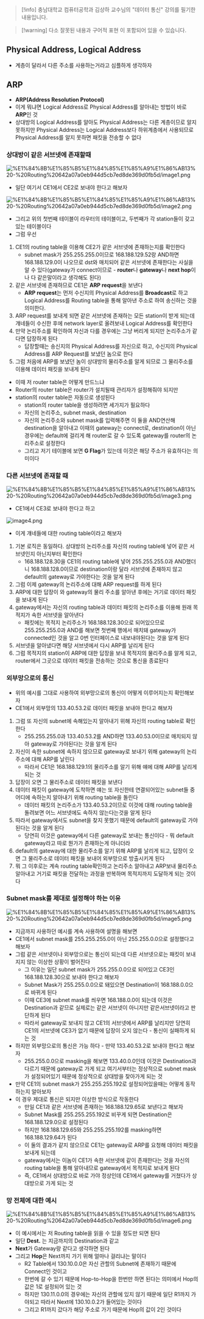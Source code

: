 > [!info] 충남대학교 컴퓨터공학과 김상하 교수님의 "데이터 통신" 강의를 필기한 내용입니다.

> [!warning] 다소 잘못된 내용과 구어적 표현 이 포함되어 있을 수 있습니다.

## Physical Address, Logical Address

- 계층이 달라서 다른 주소를 사용하는거라고 심플하게 생각하자

## ARP

- **ARP(Address Resolution Protocol)**
- 이게 뭐냐면 Logical Address로 Physical Address를 알아내는 방법이 바로 **ARP**인 것
- 상대방의 Logical Address를 알아도 Physical Address는 다른 계층이므로 알지 못하지만 Physical Address는 Logical Address보다 하위계층에서 사용되므로 Physical Address를 알지 못하면 패킷을 전송할 수 없다

### 상대방이 같은 서브넷에 존재할때

![%E1%84%8B%E1%85%B5%E1%84%85%E1%85%A9%E1%86%AB13%20-%20Routing%20642a07a0eb944d5cb7ed8de369d0fb5d/image1.png](datacommunication.spring.2021.cse.cnu.ac.kr/images/13_642a07a0eb944d5cb7ed8de369d0fb5d/image1.png)

- 일단 여기서 CE1에서 CE2로 보내야 한다고 해보자

![%E1%84%8B%E1%85%B5%E1%84%85%E1%85%A9%E1%86%AB13%20-%20Routing%20642a07a0eb944d5cb7ed8de369d0fb5d/image2.png](datacommunication.spring.2021.cse.cnu.ac.kr/images/13_642a07a0eb944d5cb7ed8de369d0fb5d/image2.png)

- 그리고 위의 첫번째 테이블이 라우터의 테이블이고, 두번째가 각 station들이 갖고있는 테이블이다
- 그럼 우선
1. CE1의 routing table을 이용해 CE2가 같은 서브넷에 존재하는지를 확인한다
	- subnet mask가 255.255.255.0이므로 168.188.129.52랑 AND하면 168.188.129.0이 나오므로 dst와 매치되어 같은 서브넷에 존재한다는 사실을 알 수 있다(gateway가 connect이므로 - **router**나 **gateway**나 **next hop**이나 다 같은말이라고 생각해도 된다)
2. 같은 서브넷에 존재하므로 CE1은 **ARP request**을 보낸다
	- **ARP request**는 먼저 수신지의 Physical Address를 **Broadcast**로 하고 Logical Address를 Routing table을 통해 알아낸 주소로 하여 송신하는 것을 의미한다.
3. ARP request를 보내게 되면 같은 서브넷에 존재하는 모든 station이 받게 되는데 걔네들이 수신한 후에 network layer로 올려보내 Logical Address를 확인한다
4. 만약 논리주소를 확인하여 자신과 다를 경우에는 그냥 버리게 되지만 논리주소가 같다면 답장하게 된다
	- 답장할때는 송신지의 Physical Address를 자신으로 하고, 수신지의 Physical Address를 ARP Request를 보냈던 놈으로 한다
5. 그럼 처음에 ARP를 보냈던 놈이 상대방의 물리주소를 알게 되므로 그 물리주소를 이용해 데이터 패킷을 보내게 된다
- 이때 저 router table은 어떻게 만드느냐
- Router의 router table은 router가 설치될때 관리자가 설정해줘야 되지만
- station의 router table은 자동으로 생성된다
	- station의 router table을 생성하려면 세가지가 필요하다
	- 자신의 논리주소, subnet mask, destination
	- 자신의 논리주소와 subnet mask를 입력해주면 이 둘을 AND연산해 destination을 알아내고 이때의 gateway는 connect로, destination이 아닌 경우에는 default에 걸리게 해 router로 갈 수 있도록 gateway를 router의 논리주소로 설정한다
	- 그리고 저기 테이블에 보면 **G Flag**가 있는데 이것은 해당 주소가 유효하다는 의미이다

### 다른 서브넷에 존재할 때

![%E1%84%8B%E1%85%B5%E1%84%85%E1%85%A9%E1%86%AB13%20-%20Routing%20642a07a0eb944d5cb7ed8de369d0fb5d/image3.png](datacommunication.spring.2021.cse.cnu.ac.kr/images/13_642a07a0eb944d5cb7ed8de369d0fb5d/image3.png)

- CE1에서 CE3로 보내야 한다고 하고

![image4.png](datacommunication.spring.2021.cse.cnu.ac.kr/images/13_642a07a0eb944d5cb7ed8de369d0fb5d/image4.png)

- 이게 걔네들에 대한 routing table이라고 해보자
1. 기본 로직은 동일하다. 상대방의 논리주소를 자신의 routing table에 넣어 같은 서브넷인지 아닌지부터 확인한다
	- 168.188.128.30을 CE1의 routing table에 넣어 255.255.255.0과 AND했더니 168.188.128.0이므로 destination이랑 달라 서브넷에 존재하지 않고 default의 gateway로 가야한다는 것을 알게 된다
2. 그럼 이제 gateway의 논리주소에 대해 ARP request를 하게 된다
3. ARP에 대한 답장이 와 gateway의 물리 주소를 알아낸 후에는 거기로 데이터 패킷을 보내게 된다
4. gateway에서는 자신의 routing table과 데이터 패킷의 논리주소를 이용해 원래 목적지가 속한 서브넷을 알아낸다
	- 패킷에는 목적지 논리주소가 168.188.128.30으로 되어있으므로 255.255.255.0과 AND를 해보면 첫번째 행에서 매치돼 gateway가 connected인 것을 알고 0번 인터페이스로 내보내야된다는 것을 알게 된다
5. 서브넷을 알아냈다면 해당 서브넷에서 다시 ARP를 날리게 된다
6. 그럼 목적지의 station이 ARP에 대한 답장을 보내 목적지의 물리주소를 알게 되고, router에서 그곳으로 데이터 패킷을 전송하는 것으로 통신을 종료된다

### 외부망으로의 통신

- 위의 예시를 그대로 사용하여 외부망으로의 통신이 어떻게 이루어지는지 확인해보자
- CE1에서 외부망의 133.40.53.2로 데이터 패킷을 보내야 한다고 해보자
1. 그럼 또 자신의 subnet에 속해있는지 알아내기 위해 자신의 routing table로 확인한다
	- 255.255.255.0과 133.40.53.2를 AND하면 133.40.53.0이므로 매치되지 않아 gateway로 가야된다는 것을 알게 된다
2. 자신이 속한 subnet에 속하지 않으므로 gateway로 보내기 위해 gateway의 논리주소에 대해 ARP를 날린다
	- 따라서 CE1은 168.188.129.1의 물리주소를 알기 위해 얘에 대해 ARP를 날리게 되는 것
3. 답장이 오면 그 물리주소로 데이터 패킷을 보낸다
4. 데이터 패킷이 gateway에 도착하면 얘는 또 자신한테 연결되어있는 subnet들 중 어디에 속하는지 알아내기 위해 routing table을 돌린다
	- 데이터 패킷의 논리주소가 133.40.53.2이므로 이것에 대해 routing table을 돌려보면 어느 서브넷에도 속하지 않는다는것을 알게 된다
5. 따라서 gateway에서도 subnet을 찾지 못했기 때문에 default의 gateway로 가야된다는 것을 알게 된다
	- 당연히 이것은 gateway에서 다른 gateway로 보내는 통신이다 - 뭐 default gateway라고 따로 뭔가가 존재하는게 아니더라
6. default의 gateway에 대한 물리주소를 알기 위해 ARP를 날리게 되고, 답장이 오면 그 물리주소로 데이터 패킷을 보내어 외부망으로 방출시키게 된다
7. 뭐 그 이후로는 계속 routing table확인하고 논리주소 알아내고 ARP보내 물리주소 알아내고 거기로 패킷을 전달하는 과정을 반복하며 목적지까지 도달하게 되는 것이다

### Subnet mask를 제대로 설정해야 하는 이유

![%E1%84%8B%E1%85%B5%E1%84%85%E1%85%A9%E1%86%AB13%20-%20Routing%20642a07a0eb944d5cb7ed8de369d0fb5d/image5.png](datacommunication.spring.2021.cse.cnu.ac.kr/images/13_642a07a0eb944d5cb7ed8de369d0fb5d/image5.png)

- 지금까지 사용하던 예시를 계속 사용하여 설명을 해보면
- CE1에서 subnet mask를 255.255.255.0이 아닌 255.255.0.0으로 설정했다고 해보자
- 그럼 같은 서브넷이나 외부망으로는 통신이 되는데 다른 서브넷으로는 패킷이 보내지지 않는 이상한 상황이 벌어진다
	- 그 이유는 일단 subnet mask가 255.255.0.0으로 되어있고 CE3인 168.188.128.30으로 보내야 한다고 해보자
	- Subnet Mask가 255.255.0.0으로 돼있으면 Destination이 168.188.0.0으로 바뀌게 된다
	- 이때 CE3에 subnet mask를 씌우면 168.188.0.0이 되는데 이것은 Destination과 같므로 실제로는 같은 서브넷이 아니지만 같은서브넷이라고 판단하게 된다
	- 따라서 gateway로 보내지 않고 CE1의 서브넷에서 ARP를 날리지만 당연히 CE1의 서브넷에 CE3가 없기 때문에 답장이 오지 않는다 - 통신이 실패하게 되는 것
- 하지만 외부망으로의 통신은 가능 하다 - 만약 133.40.53.2로 보내야 한다고 해보자
	- 255.255.0.0으로 masking을 해보면 133.40.0.0인데 이것은 Destination과 다르기 때문에 gateway로 가게 되고 여기서부터는 정상적으로 subnet mask가 설정되어있기 때문에 정상적으로 상대방을 찾아가게 되는 것
- 만약 CE1의 subnet mask가 255.255.255.192로 설정되어있을때는 어떻게 동작하는지 알아보자
- 이 경우 제대로 통신은 되지만 이상한 방식으로 작동한다
	- 만일 CE1과 같은 서브넷에 존재하는 168.188.129.65로 보낸다고 해보자
	- Subnet Mask를 255.255.255.192로 비꾸게 되면 Destination은 168.188.129.0으로 설정된다
	- 하지만 168.188.129.65와 255.255.255.192를 masking하면 168.188.129.64가 된다
	- 이 둘의 결과가 같지 않으므로 CE1는 gateway로 ARP를 요청해 데이터 패킷을 보내게 되는데
	- gateway에서는 이놈이 CE1가 속한 서브넷에 같이 존재한다는 것을 자신의 routing table을 통해 알아내므로 gateway에서 목적지로 보내게 된다
	- 즉, CE1에서 상대방으로 바로 가야 정상인데 CE1에서 gateway를 거쳤다가 상대방으로 가게 되는 것

### 망 전체에 대한 예시

![%E1%84%8B%E1%85%B5%E1%84%85%E1%85%A9%E1%86%AB13%20-%20Routing%20642a07a0eb944d5cb7ed8de369d0fb5d/image6.png](datacommunication.spring.2021.cse.cnu.ac.kr/images/13_642a07a0eb944d5cb7ed8de369d0fb5d/image6.png)

- 이 예시에서는 저 Routing table을 읽을 수 있을 정도만 되면 된다
- 일단 **Dest.** 는 지금까지의 Destination과 같고
- **Next**가 Gateway랑 같다고 생각하면 된다
- 그리고 **Hop**은 Next까지 가기 위해 얼마나 걸리냐는 말이다
	- R2 Table에서 130.10.0.0은 자신 관할의 Subnet에 존재하기 때문에 Connect인 것이고
	- 한번에 갈 수 있기 때문에 Hop-to-Hop을 한번만 하면 된다는 의미에서 Hop의 값은 1로 설정되어 있는 것
	- 하지만 130.11.0.0의 경우에는 자신의 관할에 있지 않기 때문에 일단 R1까지 가야되고 따라서 Next에 130.10.0.2가 들어있는 것이다
	- 그리고 R1까지 갔다가 해당 주소로 가기 때문에 Hop의 값이 2인 것이다